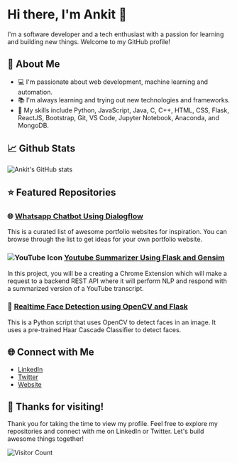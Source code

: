 # Hi there, I'm Ankit 👋

I'm a software developer and a tech enthusiast with a passion for learning and building new things. Welcome to my GitHub profile! 

## 🚀 About Me

- 💻 I'm passionate about web development, machine learning and automation.
- 📚 I'm always learning and trying out new technologies and frameworks.
- 🔧 My skills include Python, JavaScript, Java, C, C++, HTML, CSS, Flask, ReactJS, Bootstrap, Git, VS Code, Jupyter Notebook, Anaconda, and MongoDB.

## 📈 Github Stats

![Ankit's GitHub stats](https://github-readme-stats.vercel.app/api?username=ankit25821&show_icons=true&theme=dark)

## ⭐ Featured Repositories

### 🌐 [Whatsapp Chatbot Using Dialogflow](https://github.com/ankit25821/dialogflow-whatsapp-chatbot)

This is a curated list of awesome portfolio websites for inspiration. You can browse through the list to get ideas for your own portfolio website.

### ![YouTube Icon](http://20.197.28.137:5000/home/) [Youtube Summarizer Using Flask and Gensim](https://github.com/ankit25821/flask-youtube-summarizer)

In this project, you will be a creating a Chrome Extension which will make a request to a backend REST API where it will perform NLP and respond with a summarized version of a YouTube transcript.

### 🧐 [Realtime Face Detection using OpenCV and Flask](https://github.com/ankit25821/flask-realtime-facedetection)

This is a Python script that uses OpenCV to detect faces in an image. It uses a pre-trained Haar Cascade Classifier to detect faces.

## 🌐 Connect with Me

- [LinkedIn](https://www.linkedin.com/in/ankit-tiwari-5429b61b1/)
- [Twitter](https://twitter.com/AnkitTi84236418)
- [Website](https://ankit25821.github.io/)

## 🎉 Thanks for visiting!

Thank you for taking the time to view my profile. Feel free to explore my repositories and connect with me on LinkedIn or Twitter. Let's build awesome things together! 

![Visitor Count](https://profile-counter.glitch.me/ankit25821/count.svg)
